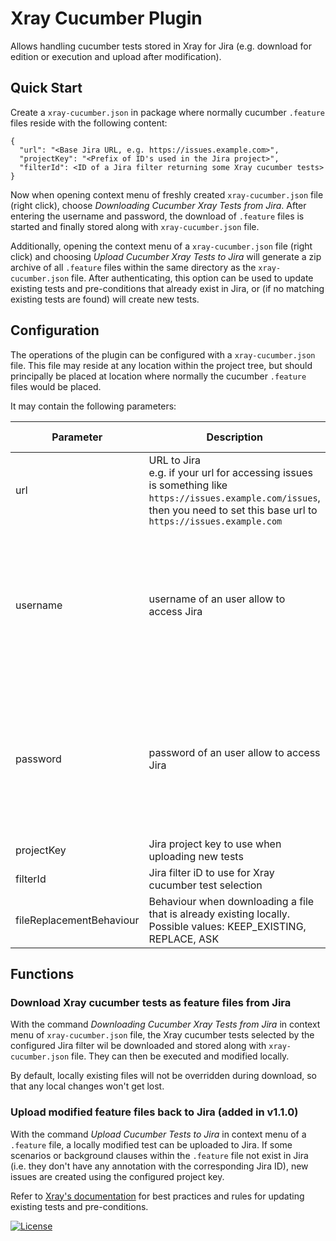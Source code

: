 # Xray Cucumber Plugin

Allows handling cucumber tests stored in Xray for Jira (e.g. download for edition or execution and upload after
modification).

## Quick Start

Create a `xray-cucumber.json` in package where normally cucumber `.feature` files reside with the following content:

```
{
  "url": "<Base Jira URL, e.g. https://issues.example.com>",
  "projectKey": "<Prefix of ID's used in the Jira project>",
  "filterId": <ID of a Jira filter returning some Xray cucumber tests>
}
```

Now when opening context menu of freshly created `xray-cucumber.json` file (right click), choose _Downloading Cucumber
Xray Tests from Jira_. After entering the username and password, the download of `.feature`
files is started and finally stored along with `xray-cucumber.json` file.

Additionally, opening the context menu of a `xray-cucumber.json` file (right click) and choosing _Upload Cucumber Xray Tests to Jira_
will generate a zip archive of all `.feature` files within the same directory as the `xray-cucumber.json` file. After 
authenticating, this option can be used to update existing tests and pre-conditions that already exist in Jira, or (if no matching existing
tests are found) will create new tests.

## Configuration

The operations of the plugin can be configured with a `xray-cucumber.json` file. This file may reside at any location
within the project tree, but should principally be placed at location where normally the cucumber `.feature` files would
be placed.

It may contain the following parameters:

|Parameter                 | Description                                                                                                      | Default Value                                                                                                      |
|--------------------------|------------------------------------------------------------------------------------------------------------------|--------------------------------------------------------------------------------------------------------------------|
| url                      | URL to Jira<br> e.g. if your url for accessing issues is something like <br> `https://issues.example.com/issues`, <br> then you need to set this base url to <br> `https://issues.example.com`| |                                                                                                      |                                                                                                                    |
| username                 | username of an user allow to access Jira                                                                         | should remain undefined, so that the credentials are loaded from password store of IntelliJ or requested from user | 
| password                 | password of an user allow to access Jira                                                                         | should remain undefined, so that the credentials are loaded from password store of IntelliJ or requested from user |
| projectKey               | Jira project key to use when uploading new tests                                                                 |                                                                                                                    |
| filterId                 | Jira filter iD to use for Xray cucumber test selection                                                           |                                                                                                                    |
| fileReplacementBehaviour | Behaviour when downloading a file that is already existing locally. Possible values: KEEP_EXISTING, REPLACE, ASK | ASK                                                                                                                |


## Functions

### Download Xray cucumber tests as feature files from Jira

With the command _Downloading Cucumber Xray Tests from Jira_ in context menu of `xray-cucumber.json` file, the Xray
cucumber tests selected by the configured Jira filter wil be downloaded and stored along with `xray-cucumber.json`
file. They can then be executed and modified locally.

By default, locally existing files will not be overridden during download, so that any local changes won't get lost. 

### Upload modified feature files back to Jira (added in v1.1.0)

With the command _Upload Cucumber Tests to Jira_ in context menu of a `.feature` file, a locally modified test can be 
uploaded to Jira. If some scenarios or background clauses within the `.feature` file not exist in Jira (i.e. they don't
have any annotation with the corresponding Jira ID), new issues are created using the configured project key.

Refer to [Xray's documentation](https://docs.getxray.app/display/XRAY/Importing+Cucumber+Tests+-+REST "Xray - Importing Cucumber Tests - REST v1.0") for best practices and rules for updating existing tests and pre-conditions.

[![License](https://img.shields.io/badge/License-Apache%202.0-blue.svg)](https://opensource.org/licenses/Apache-2.0)
